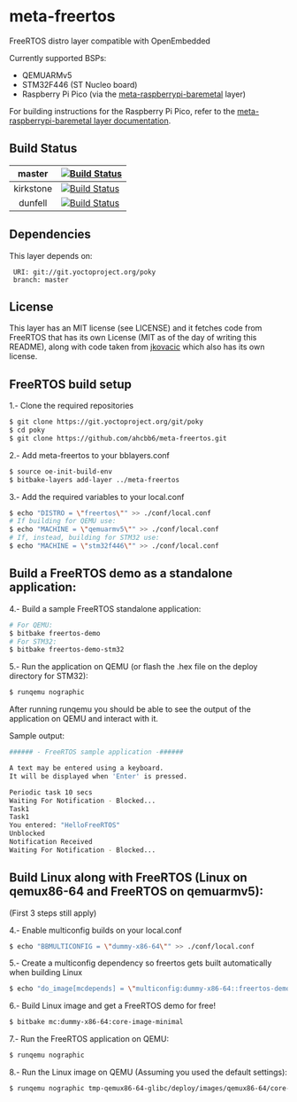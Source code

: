 # meta-freertos
FreeRTOS distro layer compatible with OpenEmbedded

Currently supported BSPs:
- QEMUARMv5
- STM32F446 (ST Nucleo board)
- Raspberry Pi Pico (via the [meta-raspberrypi-baremetal](https://github.com/ahcbb6/meta-raspberrypi-baremetal) layer)

For building instructions for the Raspberry Pi Pico, refer to the
[meta-raspberrypi-baremetal layer documentation](https://github.com/ahcbb6/meta-raspberrypi-baremetal/blob/master/README.md).

## Build Status

| master  | [![Build Status][masterbadge]][masterpipeline]   |
|:-------:|--------------------------------------------------|
| kirkstone | [![Build Status][kirkstonebadge]][kirkstonepipeline] |
| dunfell | [![Build Status][dunfellbadge]][dunfellpipeline] |


[masterbadge]: https://dev.azure.com/ahcbb6/meta-freertos/_apis/build/status/FreeRTOS?branchName=master
[masterpipeline]: https://dev.azure.com/ahcbb6/meta-freertos/_build/latest?definitionId=32&branchName=master
[kirkstonebadge]: https://dev.azure.com/ahcbb6/meta-freertos/_apis/build/status/FreeRTOS?branchName=kirkstone
[kirkstonepipeline]: https://dev.azure.com/ahcbb6/meta-freertos/_build/latest?definitionId=32&branchName=kirkstone
[dunfellbadge]: https://dev.azure.com/ahcbb6/meta-freertos/_apis/build/status/FreeRTOS?branchName=dunfell
[dunfellpipeline]: https://dev.azure.com/ahcbb6/meta-freertos/_build/latest?definitionId=32&branchName=dunfell


## Dependencies

This layer depends on:

     URI: git://git.yoctoproject.org/poky
     branch: master


## License
This layer has an MIT license (see LICENSE) and it fetches code from FreeRTOS that has its own License
(MIT as of the day of writing this README), along with code taken from [jkovacic](https://github.com/jkovacic/FreeRTOS-GCC-ARM926ejs) which also has its own license.


## FreeRTOS build setup

1.- Clone the required repositories
```bash
$ git clone https://git.yoctoproject.org/git/poky
$ cd poky
$ git clone https://github.com/ahcbb6/meta-freertos.git
```
2.- Add meta-freertos to your bblayers.conf
```bash
$ source oe-init-build-env
$ bitbake-layers add-layer ../meta-freertos
```
3.- Add the required variables to your local.conf
```bash
$ echo "DISTRO = \"freertos\"" >> ./conf/local.conf
# If building for QEMU use:
$ echo "MACHINE = \"qemuarmv5\"" >> ./conf/local.conf
# If, instead, building for STM32 use:
$ echo "MACHINE = \"stm32f446\"" >> ./conf/local.conf
```

## Build a FreeRTOS demo as a standalone application:
4.- Build a sample FreeRTOS standalone application:
```bash
# For QEMU:
$ bitbake freertos-demo
# For STM32:
$ bitbake freertos-demo-stm32
```
5.- Run the application on QEMU (or flash the .hex file on the deploy directory for STM32):
```bash
$ runqemu nographic
```

After running runqemu you should be able to see the output of the application on QEMU and interact with it.

Sample output:
```bash
###### - FreeRTOS sample application -######

A text may be entered using a keyboard.
It will be displayed when 'Enter' is pressed.

Periodic task 10 secs
Waiting For Notification - Blocked...
Task1
Task1
You entered: "HelloFreeRTOS"
Unblocked
Notification Received
Waiting For Notification - Blocked...
```


## Build Linux along with FreeRTOS (Linux on qemux86-64 and FreeRTOS on qemuarmv5):
(First 3 steps still apply)

4.- Enable multiconfig builds on your local.conf
```bash
$ echo "BBMULTICONFIG = \"dummy-x86-64\"" >> ./conf/local.conf
```
5.- Create a multiconfig dependency so freertos gets built automatically when building Linux
```bash
$ echo "do_image[mcdepends] = \"multiconfig:dummy-x86-64::freertos-demo-local:do_image\"" >> ./conf/local.conf
```
6.- Build Linux image and get a FreeRTOS demo for free!
```bash
$ bitbake mc:dummy-x86-64:core-image-minimal
```
7.- Run the FreeRTOS application on QEMU:
```bash
$ runqemu nographic
```
8.- Run the Linux image on QEMU (Assuming you used the default settings):
```bash
$ runqemu nographic tmp-qemux86-64-glibc/deploy/images/qemux86-64/core-image-minimal-qemux86-64.qemuboot.conf
```
